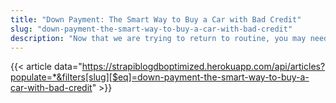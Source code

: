 ```yaml
---
title: "Down Payment: The Smart Way to Buy a Car with Bad Credit"
slug: "down-payment-the-smart-way-to-buy-a-car-with-bad-credit"
description: "Now that we are trying to return to routine, you may need a car to get back to your place of work. Do not worry if you have a bad credit history. Buying a car is now possible for everyone, especially if you can manage a decent down payment amount."
---
```


{{< article data="https://strapiblogdboptimized.herokuapp.com/api/articles?populate=*&filters[slug][$eq]=down-payment-the-smart-way-to-buy-a-car-with-bad-credit" >}}
